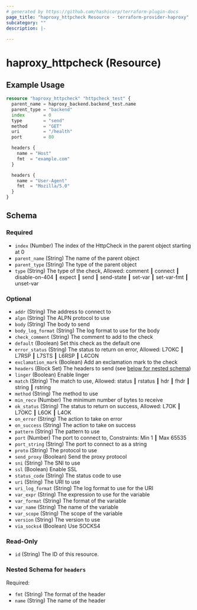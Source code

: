 ```yaml
---
# generated by https://github.com/hashicorp/terraform-plugin-docs
page_title: "haproxy_httpcheck Resource - terraform-provider-haproxy"
subcategory: ""
description: |-
  
---
```


# haproxy_httpcheck (Resource)



## Example Usage

```terraform
resource "haproxy_httpcheck" "httpcheck_test" {
  parent_name = haproxy_backend.backend_test.name
  parent_type = "backend"
  index       = 0
  type        = "send"
  method      = "GET"
  uri         = "/health"
  port        = 80

  headers {
    name = "Host"
    fmt  = "example.com"
  }

  headers {
    name = "User-Agent"
    fmt  = "Mozilla/5.0"
  }
}
```

<!-- schema generated by tfplugindocs -->
## Schema

### Required

- `index` (Number) The index of the HttpCheck in the parent object starting at 0
- `parent_name` (String) The name of the parent object
- `parent_type` (String) The type of the parent object
- `type` (String) The type of the check, Allowed: comment ┃ connect ┃ disable-on-404 ┃ expect ┃ send ┃ send-state ┃ set-var ┃ set-var-fmt ┃ unset-var

### Optional

- `addr` (String) The address to connect to
- `alpn` (String) The ALPN protocol to use
- `body` (String) The body to send
- `body_log_format` (String) The log format to use for the body
- `check_comment` (String) The comment to add to the check
- `default` (Boolean) Set this check as the default one
- `error_status` (String) The status to return on error, Allowed: L7OKC ┃ L7RSP ┃ L7STS ┃ L6RSP ┃ L4CON
- `exclamation_mark` (Boolean) Add an exclamation mark to the check
- `headers` (Block Set) The headers to send (see [below for nested schema](#nestedblock--headers))
- `linger` (Boolean) Enable linger
- `match` (String) The match to use, Allowed: status ┃ rstatus ┃ hdr ┃ fhdr ┃ string ┃ rstring
- `method` (String) The method to use
- `min_recv` (Number) The minimum number of bytes to receive
- `ok_status` (String) The status to return on success, Allowed: L7OK ┃ L7OKC ┃ L6OK ┃ L4OK
- `on_error` (String) The action to take on error
- `on_success` (String) The action to take on success
- `pattern` (String) The pattern to use
- `port` (Number) The port to connect to, Constraints: Min 1 ┃ Max 65535
- `port_string` (String) The port to connect to as a string
- `proto` (String) The protocol to use
- `send_proxy` (Boolean) Send the proxy protocol
- `sni` (String) The SNI to use
- `ssl` (Boolean) Enable SSL
- `status_code` (String) The status code to use
- `uri` (String) The URI to use
- `uri_log_format` (String) The log format to use for the URI
- `var_expr` (String) The expression to use for the variable
- `var_format` (String) The format of the variable
- `var_name` (String) The name of the variable
- `var_scope` (String) The scope of the variable
- `version` (String) The version to use
- `via_socks4` (Boolean) Use SOCKS4

### Read-Only

- `id` (String) The ID of this resource.

<a id="nestedblock--headers"></a>
### Nested Schema for `headers`

Required:

- `fmt` (String) The format of the header
- `name` (String) The name of the header
